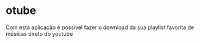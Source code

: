 # otube
 Com esta aplicação é possível fazer o download da sua playlist favorita de músicas direto do youtube

